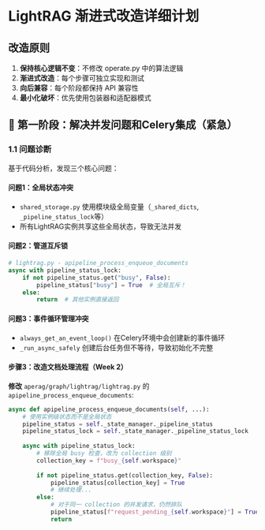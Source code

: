 # LightRAG 渐进式改造详细计划

## 改造原则
1. **保持核心逻辑不变**：不修改 operate.py 中的算法逻辑
2. **渐进式改造**：每个步骤可独立实现和测试
3. **向后兼容**：每个阶段都保持 API 兼容性
4. **最小化破坏**：优先使用包装器和适配器模式

## 🚨 第一阶段：解决并发问题和Celery集成（紧急）

### 1.1 问题诊断
基于代码分析，发现三个核心问题：

#### 问题1：全局状态冲突
- `shared_storage.py` 使用模块级全局变量（`_shared_dicts`, `_pipeline_status_lock`等）
- 所有LightRAG实例共享这些全局状态，导致无法并发

#### 问题2：管道互斥锁
```python
# lightrag.py - apipeline_process_enqueue_documents
async with pipeline_status_lock:
    if not pipeline_status.get("busy", False):
        pipeline_status["busy"] = True  # 全局互斥！
    else:
        return  # 其他实例直接返回
```

#### 问题3：事件循环管理冲突
- `always_get_an_event_loop()` 在Celery环境中会创建新的事件循环
- `_run_async_safely` 创建后台任务但不等待，导致初始化不完整

#### 步骤3：改造文档处理流程（Week 2）

**修改** `aperag/graph/lightrag/lightrag.py` 的 `apipeline_process_enqueue_documents`:
```python
async def apipeline_process_enqueue_documents(self, ...):
    # 使用实例级状态而不是全局状态
    pipeline_status = self._state_manager._pipeline_status
    pipeline_status_lock = self._state_manager._pipeline_status_lock
    
    async with pipeline_status_lock:
        # 移除全局 busy 检查，改为 collection 级别
        collection_key = f"busy_{self.workspace}"
        
        if not pipeline_status.get(collection_key, False):
            pipeline_status[collection_key] = True
            # 继续处理...
        else:
            # 对于同一 collection 的并发请求，仍然排队
            pipeline_status[f"request_pending_{self.workspace}"] = True
            return
```
